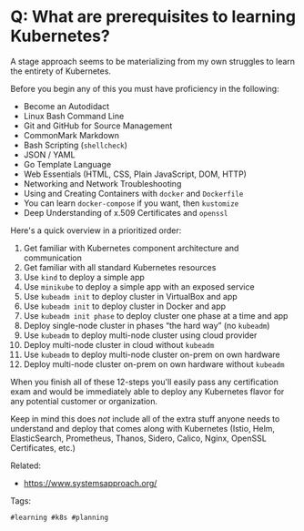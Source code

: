 # Q: What are prerequisites to learning Kubernetes?

A stage approach seems to be materializing from my own struggles to
learn the entirety of Kubernetes.

Before you begin any of this you must have proficiency in the following:

* Become an Autodidact
* Linux Bash Command Line
* Git and GitHub for Source Management
* CommonMark Markdown
* Bash Scripting (`shellcheck`)
* JSON / YAML
* Go Template Language
* Web Essentials (HTML, CSS, Plain JavaScript, DOM, HTTP)
* Networking and Network Troubleshooting
* Using and Creating Containers with `docker` and `Dockerfile`
* You can learn `docker-compose` if you want, then `kustomize`
* Deep Understanding of x.509 Certificates and `openssl`

Here's a quick overview in a prioritized order:

1.  Get familiar with Kubernetes component architecture and communication
2.  Get familiar with all standard Kubernetes resources
3.  Use `kind` to deploy a simple app
4.  Use `minikube` to deploy a simple app with an exposed service
5.  Use `kubeadm init` to deploy cluster in VirtualBox and app
6.  Use `kubeadm init` to deploy cluster in Docker and app
7.  Use `kubeadm init phase` to deploy cluster one phase at a time and app
8.  Deploy single-node cluster in phases “the hard way” (no `kubeadm`)
9.  Use `kubeadm` to deploy multi-node cluster using cloud provider
10. Deploy multi-node cluster in cloud without `kubeadm`
11. Use `kubeadm` to deploy multi-node cluster on-prem on own hardware
12. Deploy multi-node cluster on-prem on own hardware without `kubeadm`

When you finish all of these 12-steps you'll easily pass any
certification exam and would be immediately able to deploy any
Kubernetes flavor for any potential customer or organization.

Keep in mind this does *not* include all of the extra stuff anyone needs
to understand and deploy that comes along with Kubernetes (Istio, Helm,
ElasticSearch, Prometheus, Thanos, Sidero, Calico, Nginx, OpenSSL
Certificates, etc.)

Related:

* <https://www.systemsapproach.org/>

Tags:

    #learning #k8s #planning
